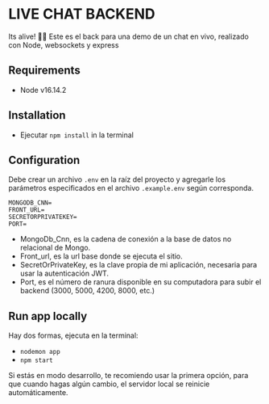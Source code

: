 # LIVE CHAT BACKEND

Its alive! 💪🤓
Este es el back para una demo de un chat en vivo, realizado con Node, websockets y express

## Requirements

- Node v16.14.2

## Installation

- Ejecutar `npm install` in la terminal

## Configuration

Debe crear un archivo `.env` en la raíz del proyecto y agregarle los parámetros especificados en el archivo `.example.env` según corresponda.

```
MONGODB_CNN=
FRONT_URL=
SECRETORPRIVATEKEY=
PORT=
```

- MongoDb_Cnn, es la cadena de conexión a la base de datos no relacional de Mongo.
- Front_url, es la url base donde se ejecuta el sitio.
- SecretOrPrivateKey, es la clave propia de mi aplicación, necesaria para usar la autenticación JWT.
- Port, es el número de ranura disponible en su computadora para subir el backend (3000, 5000, 4200, 8000, etc.)

## Run app locally

Hay dos formas, ejecuta en la terminal:

- `nodemon app`
- `npm start`

Si estás en modo desarrollo, te recomiendo usar la primera opción, para que cuando hagas algún cambio, el servidor local se reinicie automáticamente.
